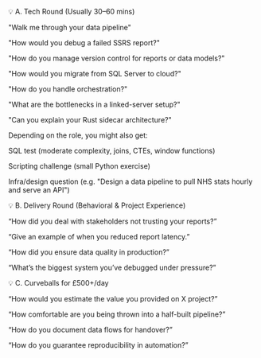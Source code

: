 💡 A. Tech Round (Usually 30–60 mins)

"Walk me through your data pipeline"

"How would you debug a failed SSRS report?"

"How do you manage version control for reports or data models?"

"How would you migrate from SQL Server to cloud?"

"How do you handle orchestration?"

"What are the bottlenecks in a linked-server setup?"

"Can you explain your Rust sidecar architecture?"

Depending on the role, you might also get:

SQL test (moderate complexity, joins, CTEs, window functions)

Scripting challenge (small Python exercise)

Infra/design question (e.g. "Design a data pipeline to pull NHS stats hourly and serve an API")

💡 B. Delivery Round (Behavioral & Project Experience)

“How did you deal with stakeholders not trusting your reports?”

“Give an example of when you reduced report latency.”

“How did you ensure data quality in production?”

“What’s the biggest system you’ve debugged under pressure?”

💡 C. Curveballs for £500+/day

“How would you estimate the value you provided on X project?”

“How comfortable are you being thrown into a half-built pipeline?”

“How do you document data flows for handover?”

“How do you guarantee reproducibility in automation?”